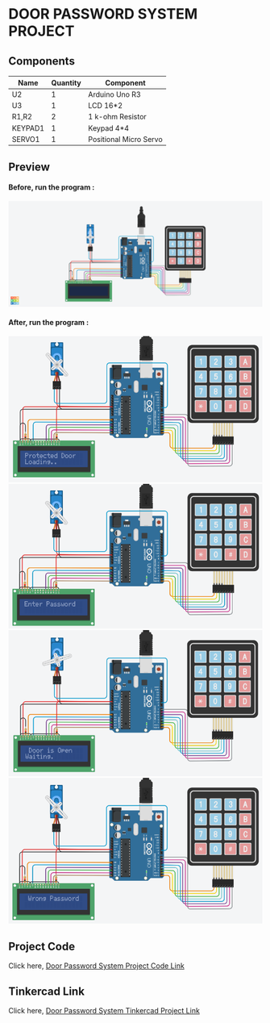 # DOOR PASSWORD SYSTEM PROJECT

## Components
| Name | Quantity | Component |
| ----------- | ----------- | ----------- |
| U2 | 1 | Arduino Uno R3 |
| U3 | 1 | LCD 16*2 |
| R1,R2 | 2 | 1 k-ohm Resistor |
| KEYPAD1 | 1 | Keypad 4*4 |
| SERVO1 | 1 | Positional Micro Servo |


## Preview
#### Before, run the program :
![Door Password System](images/door-password-one.png)

#### After, run the program :
![Door Password System](images/door-password-two.png)
![Door Password System](images/door-password-three.png)
![Door Password System](images/door-password-four.png)
![Door Password System](images/door-password-five.png)

## Project Code
Click here, [Door Password System Project Code Link](door-password-system.ino)

## Tinkercad Link
Click here, [Door Password System Tinkercad Project Link](https://www.tinkercad.com/things/8FVWXETrmiI-door-password-systemruhul-amin-parvez-173-15-10419/editel)